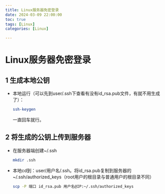 ```yaml
---
title: Linux服务器免密登录
date: 2024-03-09 22:00:00
toc: true
tags: [Linux]
categories: [Linux]

---
```


#

<!--more-->

# Linux服务器免密登录

## 1 生成本地公钥

- 本地运行（可以先到user/.ssh下查看有没有id_rsa.pub文件，有就不用生成了）：

  ```bash
  ssh-keygen
  ```

  一直回车就行。

## 2 将生成的公钥上传到服务器

- 在服务器端创建~/.ssh

  ```bash
  mkdir .ssh
  ```

  

- 本地cd到：user/用户名/.ssh。将id_rsa.pub复制到服务器的~/.ssh/authorized_keys（root用户的根目录与普通用户的根目录不同）

  ```bash
  scp -P 端口 id_rsa.pub 用户名@IP:~/.ssh/authorized_keys
  ```

  